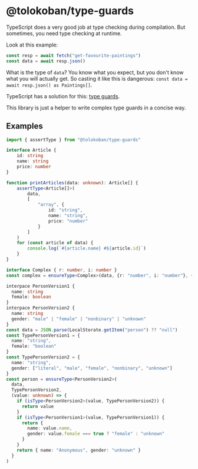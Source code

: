 # @tolokoban/type-guards

TypeScript does a very good job at type checking during compilation.
But sometimes, you need type checking at runtime.

Look at this example:

```ts
const resp = await fetch("get-favourite-paintings")
const data = await resp.json()
```

What is the type of `data`? You know what you expect, but you don't know what you will actually get.
So casting it like this is dangerous: `const data = await resp.json() as Paintings[]`.

TypeScript has a solution for this: [type guards](https://www.typescriptlang.org/docs/handbook/2/narrowing.html#using-type-predicates).

This library is just a helper to write complex type guards in a concise way.

## Examples

```ts
import { assertType } from "@tolokoban/type-guards"

interface Article {
    id: string
    name: string
    price: number
}

function printArticles(data: unknown): Article[] {
    assertType<Article[]>(
        data,
        [
            "array", {
                id: "string",
                name: "string",
                price: "number"
            }
        ]
    )
    for (const article of data) {
        console.log(`#{article.name} #${article.id}`)
    }
}
```

```ts
interface Complex { r: number, i: number }
const complex = ensureType<Complex>(data, {r: "number", i: "number"}, { r: 1, i: 0 })
```

```ts
interpace PersonVersion1 {
  name: string
  female: boolean
}
interpace PersonVersion2 {
  name: string
  gender: "male" | "female" | "nonbinary" | "unknown"
}
const data = JSON.parse(LocalStorate.getItem("person") ?? "null")
const TypePersonVersion1 = {
  name: "string",
  female: "boolean"
}
const TypePersonVersion2 = {
  name: "string",
  gender: ["literal", "male", "female", "nonbinary", "unknown"]
}
const person = ensureType<PersonVersion2>(
  data,
  TypePersonVersion2,
  (value: unknown) => {
    if (isType<PersonVersion2>(value, TypePersonVersion2)) {
      return value
    }
    if (isType<PersonVersion1>(value, TypePersonVersion1)) {
      return {
        name: value.name,
        gender: value.female === true ? "female" : "unknown"
      }
    }
    return { name: "Anonymous", gender: "unknown" }
  }
)
```
